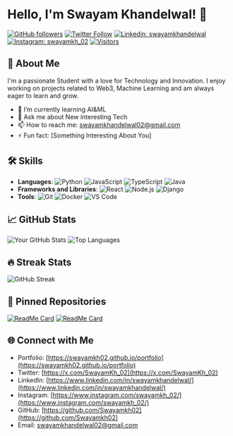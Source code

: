 # Hello, I'm Swayam Khandelwal! 👋

[![GitHub followers](https://img.shields.io/github/followers/Swayamkh02?style=social)](https://github.com/Swayamkh02)
[![Twitter Follow](https://img.shields.io/twitter/follow/SwayamKh_02?style=social)](https://x.com/SwayamKh_02)
[![Linkedin: swayamkhandelwal](https://img.shields.io/badge/-swayamkhandelwal-blue?style=flat-square&logo=Linkedin&logoColor=white&link=https://www.linkedin.com/in/swayamkhandelwal/)](https://www.linkedin.com/in/swayamkhandelwal/)
[![Instagram: swayamkh_02](https://img.shields.io/badge/-swayamkh_02-E4405F?style=flat-square&logo=Instagram&logoColor=white&link=https://www.instagram.com/swayamkh_02/)](https://www.instagram.com/swayamkh_02/)
[![Visitors](https://visitor-badge.glitch.me/badge?page_id=Swayamkh02.Swayamkh02)](https://github.com/Swayamkh02)

## 🚀 About Me

I'm a passionate Student with a love for Technology and Innovation. I enjoy working on projects related to Web3, Machine Learning and am always eager to learn and grow.

- 🌱 I’m currently learning AI&ML
- 💬 Ask me about New interesting Tech
- 📫 How to reach me: [swayamkhandelwal02@gmail.com](mailto:swayamkhandelwal02@gmail.com)
- ⚡ Fun fact: [Something Interesting About You]

## 🛠️ Skills

- **Languages**: ![Python](https://img.shields.io/badge/-Python-3776AB?style=flat-square&logo=python&logoColor=white) ![JavaScript](https://img.shields.io/badge/-JavaScript-F7DF1E?style=flat-square&logo=javascript&logoColor=black) ![TypeScript](https://img.shields.io/badge/-TypeScript-007ACC?style=flat-square&logo=typescript&logoColor=white) ![Java](https://img.shields.io/badge/-Java-007396?style=flat-square&logo=java&logoColor=white)
- **Frameworks and Libraries**: ![React](https://img.shields.io/badge/-React-61DAFB?style=flat-square&logo=react&logoColor=black) ![Node.js](https://img.shields.io/badge/-Node.js-339933?style=flat-square&logo=node.js&logoColor=white) ![Django](https://img.shields.io/badge/-Django-092E20?style=flat-square&logo=django&logoColor=white)
- **Tools**: ![Git](https://img.shields.io/badge/-Git-F05032?style=flat-square&logo=git&logoColor=white) ![Docker](https://img.shields.io/badge/-Docker-2496ED?style=flat-square&logo=docker&logoColor=white) ![VS Code](https://img.shields.io/badge/-VS%20Code-007ACC?style=flat-square&logo=visual-studio-code&logoColor=white)

## 📈 GitHub Stats

![Your GitHub Stats](https://github-readme-stats.vercel.app/api?username=Swayamkh02&show_icons=true&theme=radical)
![Top Languages](https://github-readme-stats.vercel.app/api/top-langs/?username=Swayamkh02&layout=compact&theme=radical)

## 🔥 Streak Stats

![GitHub Streak](https://github-readme-streak-stats.herokuapp.com/?user=Swayamkh02&theme=radical)

## 📌 Pinned Repositories

[![ReadMe Card](https://github-readme-stats.vercel.app/api/pin/?username=Swayamkh02&repo=Ciphertix&theme=radical)](https://github.com/Swayamkh02/Ciphertix)
[![ReadMe Card](https://github-readme-stats.vercel.app/api/pin/?username=Swayamkh02&repo=portfolio&theme=radical)](https://github.com/Swayamkh02/portfolio)

## 🌐 Connect with Me

- Portfolio: [https://swayamkh02.github.io/portfolio](https://swayamkh02.github.io/portfolio)
- Twitter: [https://x.com/SwayamKh_02](https://x.com/SwayamKh_02)
- LinkedIn: [https://www.linkedin.com/in/swayamkhandelwal/](https://www.linkedin.com/in/swayamkhandelwal/)
- Instagram: [https://www.instagram.com/swayamkh_02/](https://www.instagram.com/swayamkh_02/)
- GitHub: [https://github.com/Swayamkh02](https://github.com/Swayamkh02)
- Email: [swayamkhandelwal02@gmail.com](mailto:swayamkhandelwal02@gmail.com)
